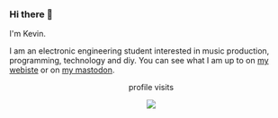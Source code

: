 ### Hi there 👋

I'm Kevin.

I am an electronic engineering student interested in music production, programming, technology and diy.
You can see what I am up to on [my webiste](https://kevin-nel.github.io) or on [my mastodon](https://merveilles.town/@kevin).

<!-- tech
<div align="left">
  <img src="https://cdn.jsdelivr.net/gh/devicons/devicon/icons/c/c-original.svg" height="40" alt="c logo"  />
  <img width="12" />
  <img src="https://cdn.jsdelivr.net/gh/devicons/devicon/icons/rust/rust-plain.svg" height="40" alt="rust logo"  />
  <img width="12" />
  <img src="https://cdn.jsdelivr.net/gh/devicons/devicon/icons/python/python-original.svg" height="40" alt="python logo"  />
</div>
 -->

 <div align="center">
      <p>profile visits</p>
      <img src="https://profile-counter.glitch.me/plainoldcheese/count.svg?"/>
 </div>

